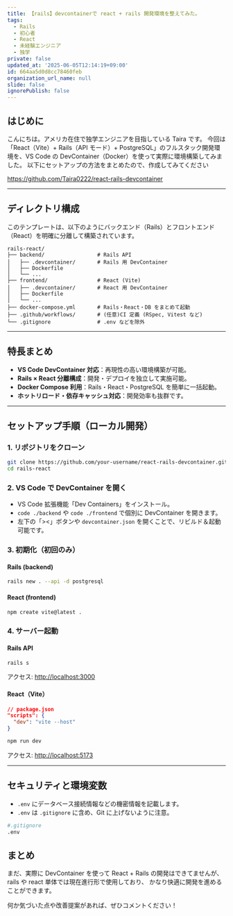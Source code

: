 ```yaml
---
title: 【rails】devcontainerで react + rails 開発環境を整えてみた。
tags:
  - Rails
  - 初心者
  - React
  - 未経験エンジニア
  - 独学
private: false
updated_at: '2025-06-05T12:14:19+09:00'
id: 664aa5d0d8cc78460feb
organization_url_name: null
slide: false
ignorePublish: false
---
```


## はじめに

こんにちは。アメリカ在住で独学エンジニアを目指している Taira です。
今回は「React（Vite）+ Rails（API モード）+ PostgreSQL」のフルスタック開発環境を、VS Code の DevContainer（Docker）を使って実際に環境構築してみました。
以下にセットアップの方法をまとめたので、作成してみてください

https://github.com/Taira0222/react-rails-devcontainer

---

## ディレクトリ構成

このテンプレートは、以下のようにバックエンド（Rails）とフロントエンド（React）を明確に分離して構築されています。

```
rails-react/
├── backend/                 # Rails API
│   ├── .devcontainer/       # Rails 用 DevContainer
│   ├── Dockerfile
│   └── ...
├── frontend/                # React (Vite)
│   ├── .devcontainer/       # React 用 DevContainer
│   ├── Dockerfile
│   └── ...
├── docker-compose.yml       # Rails・React・DB をまとめて起動
├── .github/workflows/       # (任意)CI 定義 (RSpec, Vitest など)
└── .gitignore               # .env などを除外
```

---

## 特長まとめ

- **VS Code DevContainer 対応**：再現性の高い環境構築が可能。
- **Rails × React 分離構成**：開発・デプロイを独立して実施可能。
- **Docker Compose 利用**：Rails・React・PostgreSQL を簡単に一括起動。
- **ホットリロード・依存キャッシュ対応**：開発効率も抜群です。

---

## セットアップ手順（ローカル開発）

### 1. リポジトリをクローン

```bash
git clone https://github.com/your-username/react-rails-devcontainer.git
cd rails-react
```

### 2. VS Code で DevContainer を開く

- VS Code 拡張機能「Dev Containers」をインストール。
- `code ./backend` や `code ./frontend` で個別に DevContainer を開きます。
- 左下の「><」ボタンや `devcontainer.json` を開くことで、リビルド＆起動可能です。

### 3. 初期化（初回のみ）

#### Rails (backend)

```bash
rails new . --api -d postgresql
```

#### React (frontend)

```bash
npm create vite@latest .
```

### 4. サーバー起動

#### Rails API

```bash
rails s
```

アクセス: [http://localhost:3000](http://localhost:3000)

#### React（Vite）

```json
// package.json
"scripts": {
  "dev": "vite --host"
}
```

```bash
npm run dev
```

アクセス: [http://localhost:5173](http://localhost:5173)

---

## セキュリティと環境変数

- `.env` にデータベース接続情報などの機密情報を記載します。
- `.env` は `.gitignore` に含め、Git に上げないように注意。

```bash
#.gitignore
.env
```

## まとめ

まだ、実際に DevContainer を使って React + Rails の開発はできてませんが、rails や react 単体では現在進行形で使用しており、
かなり快適に開発を進めることができます。

何か気づいた点や改善提案があれば、ぜひコメントください！
